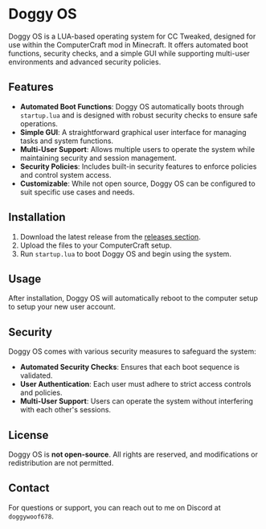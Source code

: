 # Doggy OS

Doggy OS is a LUA-based operating system for CC Tweaked, designed for use within the ComputerCraft mod in Minecraft. It offers automated boot functions, security checks, and a simple GUI while supporting multi-user environments and advanced security policies.

## Features
- **Automated Boot Functions**: Doggy OS automatically boots through `startup.lua` and is designed with robust security checks to ensure safe operations.
- **Simple GUI**: A straightforward graphical user interface for managing tasks and system functions.
- **Multi-User Support**: Allows multiple users to operate the system while maintaining security and session management.
- **Security Policies**: Includes built-in security features to enforce policies and control system access.
- **Customizable**: While not open source, Doggy OS can be configured to suit specific use cases and needs.

## Installation
1. Download the latest release from the [releases section](https://github.com/yourusername/Doggy-OS/releases).
2. Upload the files to your ComputerCraft setup.
3. Run `startup.lua` to boot Doggy OS and begin using the system.

## Usage
After installation, Doggy OS will automatically reboot to the computer setup to setup your new user account.

## Security
Doggy OS comes with various security measures to safeguard the system:
- **Automated Security Checks**: Ensures that each boot sequence is validated.
- **User Authentication**: Each user must adhere to strict access controls and policies.
- **Multi-User Support**: Users can operate the system without interfering with each other's sessions.

## License
Doggy OS is **not open-source**. All rights are reserved, and modifications or redistribution are not permitted.

## Contact
For questions or support, you can reach out to me on Discord at `doggywoof678`.
